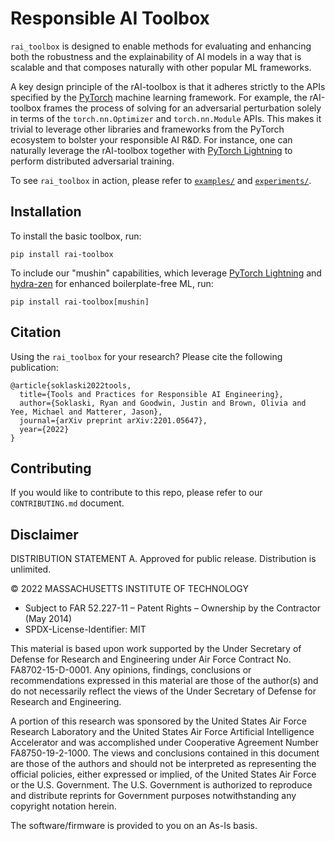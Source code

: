 # Responsible AI Toolbox

`rai_toolbox` is designed to enable methods for evaluating and enhancing both the 
robustness and the explainability of AI models in a way that is scalable and that 
composes naturally with other popular ML frameworks.

A key design principle of the rAI-toolbox is that it adheres strictly to the APIs 
specified by the [PyTorch](https://pytorch.org/) machine learning framework.
For example, the rAI-toolbox frames the process of solving for an adversarial
perturbation solely in terms of the `torch.nn.Optimizer` and 
`torch.nn.Module` APIs. This makes it trivial to leverage other libraries and 
frameworks from the PyTorch ecosystem to bolster your responsible AI R&D. For 
instance, one can naturally leverage the rAI-toolbox together with
[PyTorch Lightning](https://www.pytorchlightning.ai/) to perform distributed 
adversarial training.

To see `rai_toolbox` in action, please refer to [`examples/`](https://github.com/mit-ll-responsible-ai/responsible-ai-toolbox/tree/main/examples) and [`experiments/`](https://github.com/mit-ll-responsible-ai/responsible-ai-toolbox/tree/main/experiments).


## Installation

To install the basic toolbox, run:

```console
pip install rai-toolbox
```

To include our "mushin" capabilities, which leverage [PyTorch Lightning](https://www.pytorchlightning.ai/) and [hydra-zen](https://github.com/mit-ll-responsible-ai/hydra-zen) for enhanced boilerplate-free ML, run:

```console
pip install rai-toolbox[mushin]
```

## Citation

Using the `rai_toolbox` for your research? Please cite the following publication:

```
@article{soklaski2022tools,
  title={Tools and Practices for Responsible AI Engineering},
  author={Soklaski, Ryan and Goodwin, Justin and Brown, Olivia and Yee, Michael and Matterer, Jason},
  journal={arXiv preprint arXiv:2201.05647},
  year={2022}
}
```


## Contributing

If you would like to contribute to this repo, please refer to our `CONTRIBUTING.md` document.



## Disclaimer

DISTRIBUTION STATEMENT A. Approved for public release. Distribution is unlimited.

© 2022 MASSACHUSETTS INSTITUTE OF TECHNOLOGY

- Subject to FAR 52.227-11 – Patent Rights – Ownership by the Contractor (May 2014)
- SPDX-License-Identifier: MIT

This material is based upon work supported by the Under Secretary of Defense for Research and Engineering under Air Force Contract No. FA8702-15-D-0001. Any opinions, findings, conclusions or recommendations expressed in this material are those of the author(s) and do not necessarily reflect the views of the Under Secretary of Defense for Research and Engineering.

A portion of this research was sponsored by the United States Air Force Research Laboratory and the United States Air Force Artificial Intelligence Accelerator and was accomplished under Cooperative Agreement Number FA8750-19-2-1000. The views and conclusions contained in this document are those of the authors and should not be interpreted as representing the official policies, either expressed or implied, of the United States Air Force or the U.S. Government. The U.S. Government is authorized to reproduce and distribute reprints for Government purposes notwithstanding any copyright notation herein.

The software/firmware is provided to you on an As-Is basis.
